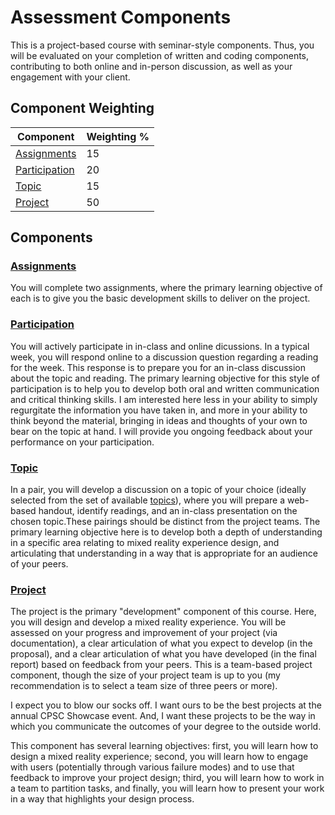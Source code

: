 # Assessment Components

This is a project-based course with seminar-style components. Thus, you will be evaluated on your completion of written and coding components, contributing to both online and in-person discussion, as well as your engagement with your client.

## Component Weighting

| Component                         | Weighting % |
|-----------------------------------|-------------|
| [Assignments](assignments.md)     | 15          |
| [Participation](participation.md) | 20          |
| [Topic](topic.md)                 | 15          |
| [Project](project.md)             | 50          |

## Components

### [Assignments](assignments.md)

You will complete two assignments, where the primary learning objective of each is to give you the basic development skills to deliver on the project.

### [Participation](participation.md)

You will actively participate in in-class and online dicussions. In a typical week, you will respond online to a discussion question regarding a reading for the week. This response is to prepare you for an in-class discussion about the topic and reading. The primary learning objective for this style of participation is to help you to develop both oral and written communication and critical thinking skills. I am interested here less in your ability to simply regurgitate the information you have taken in, and more in your ability to think beyond the material, bringing in ideas and thoughts of your own to bear on the topic at hand. I will provide you ongoing feedback about your performance on your participation.

### [Topic](topic.md)

In a pair, you will develop a discussion on a topic of your choice (ideally selected from the set of available [topics](topic.md)), where you will prepare a web-based handout, identify readings, and an in-class presentation on the chosen topic.These pairings should be distinct from the project teams. The primary learning objective here is to develop both a depth of understanding in a specific area relating to mixed reality experience design, and articulating that understanding in a way that is appropriate for an audience of your peers.

### [Project](project.md)

The project is the primary "development" component of this course. Here, you will design and develop a mixed reality experience. You will be assessed on your progress and improvement of your project (via documentation), a clear articulation of what you expect to develop (in the proposal), and a clear articulation of what you have developed (in the final report) based on feedback from your peers. This is a team-based project component, though the size of your project team is up to you (my recommendation is to select a team size of three peers or more).

I expect you to blow our socks off. I want ours to be the best projects at the annual CPSC Showcase event. And, I want these projects to be the way in which you communicate the outcomes of your degree to the outside world.

This component has several learning objectives: first, you will learn how to design a mixed reality experience; second, you will learn how to engage with users (potentially through various failure modes) and to use that feedback to improve your project design; third, you will learn how to work in a team to partition tasks, and finally, you will learn how to present your work in a way that highlights your design process.

